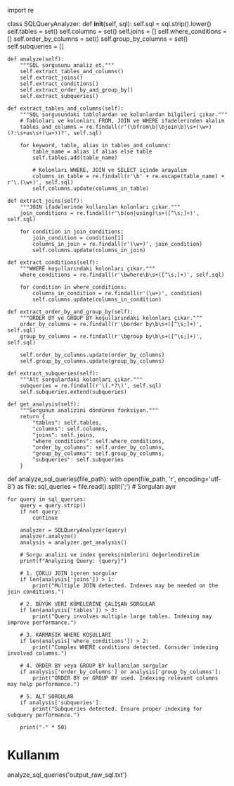 import re

class SQLQueryAnalyzer:
    def __init__(self, sql):
        self.sql = sql.strip().lower()
        self.tables = set()
        self.columns = set()
        self.joins = []
        self.where_conditions = []
        self.order_by_columns = set()
        self.group_by_columns = set()
        self.subqueries = []

    def analyze(self):
        """SQL sorgusunu analiz et."""
        self.extract_tables_and_columns()
        self.extract_joins()
        self.extract_conditions()
        self.extract_order_by_and_group_by()
        self.extract_subqueries()

    def extract_tables_and_columns(self):
        """SQL sorgusundaki tablolardan ve kolonlardan bilgileri çıkar."""
        # Tabloları ve kolonları FROM, JOIN ve WHERE ifadelerinden alalım
        tables_and_columns = re.findall(r'(\bfrom\b|\bjoin\b)\s+(\w+)(?:\s+as\s+(\w+))?', self.sql)
        
        for keyword, table, alias in tables_and_columns:
            table_name = alias if alias else table
            self.tables.add(table_name)

            # Kolonları WHERE, JOIN ve SELECT içinde arayalım
            columns_in_table = re.findall(r'\b' + re.escape(table_name) + r'\.(\w+)', self.sql)
            self.columns.update(columns_in_table)

    def extract_joins(self):
        """JOIN ifadelerinde kullanılan kolonları çıkar."""
        join_conditions = re.findall(r'\b(on|using)\s+([^\s;]+)', self.sql)
        
        for condition in join_conditions:
            join_condition = condition[1]
            columns_in_join = re.findall(r'(\w+)', join_condition)
            self.columns.update(columns_in_join)

    def extract_conditions(self):
        """WHERE koşullarındaki kolonları çıkar."""
        where_conditions = re.findall(r'\bwhere\b\s+([^\s;]+)', self.sql)
        
        for condition in where_conditions:
            columns_in_condition = re.findall(r'(\w+)', condition)
            self.columns.update(columns_in_condition)

    def extract_order_by_and_group_by(self):
        """ORDER BY ve GROUP BY koşullarındaki kolonları çıkar."""
        order_by_columns = re.findall(r'\border by\b\s+([^\s;]+)', self.sql)
        group_by_columns = re.findall(r'\bgroup by\b\s+([^\s;]+)', self.sql)
        
        self.order_by_columns.update(order_by_columns)
        self.group_by_columns.update(group_by_columns)

    def extract_subqueries(self):
        """Alt sorgulardaki kolonları çıkar."""
        subqueries = re.findall(r'\(.*?\)', self.sql)
        self.subqueries.extend(subqueries)

    def get_analysis(self):
        """Sorgunun analizini döndüren fonksiyon."""
        return {
            "tables": self.tables,
            "columns": self.columns,
            "joins": self.joins,
            "where_conditions": self.where_conditions,
            "order_by_columns": self.order_by_columns,
            "group_by_columns": self.group_by_columns,
            "subqueries": self.subqueries
        }

def analyze_sql_queries(file_path):
    with open(file_path, 'r', encoding='utf-8') as file:
        sql_queries = file.read().split(';')  # Sorguları ayır

    for query in sql_queries:
        query = query.strip()
        if not query:
            continue
        
        analyzer = SQLQueryAnalyzer(query)
        analyzer.analyze()
        analysis = analyzer.get_analysis()

        # Sorgu analizi ve index gereksinimlerini değerlendirelim
        print(f"Analyzing Query: {query}")
        
        # 1. ÇOKLU JOIN içeren sorgular
        if len(analysis['joins']) > 1:
            print("Multiple JOIN detected. Indexes may be needed on the join conditions.")
        
        # 2. BÜYÜK VERİ KÜMELERİNE ÇALIŞAN SORGULAR
        if len(analysis['tables']) > 3:
            print("Query involves multiple large tables. Indexing may improve performance.")
        
        # 3. KARMASIK WHERE KOŞULLARI
        if len(analysis['where_conditions']) > 2:
            print("Complex WHERE conditions detected. Consider indexing involved columns.")
        
        # 4. ORDER BY veya GROUP BY kullanılan sorgular
        if analysis['order_by_columns'] or analysis['group_by_columns']:
            print("ORDER BY or GROUP BY used. Indexing relevant columns may help performance.")
        
        # 5. ALT SORGULAR
        if analysis['subqueries']:
            print("Subqueries detected. Ensure proper indexing for subquery performance.")
        
        print("-" * 50)

# Kullanım
analyze_sql_queries('output_raw_sql.txt')
